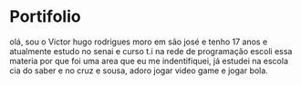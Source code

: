 # Portifolio
olá, sou o Victor hugo rodrigues  moro em são josé e tenho 17 anos e atualmente estudo no senai e curso t.i na rede de programação escoli essa materia por que foi uma area que eu me indentifiquei, já estudei na escola cia do saber e no cruz e sousa, adoro jogar video game e jogar bola.
